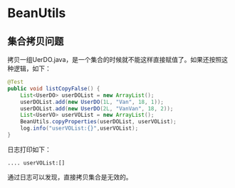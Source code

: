 

# BeanUtils
<!-- 
MapStruct
https://juejin.im/post/6859213877474033672
 七种对象复制工具类，阿粉该 Pick 谁？ 
 https://mp.weixin.qq.com/s/RKeUEztGR-nAc_XemF2pOw
 如何优雅的转换Bean对象? 
https://mp.weixin.qq.com/s/ZLOLhPNwqNtO2gxOiZ5oNA

-->

## 集合拷贝问题  
<!-- 
BeanUtils 如何拷贝 List？
https://juejin.im/post/6844904046956904456#heading-4

MapStruct
https://mp.weixin.qq.com/s/Ya3EZCWvyzUbH6NiLn2BKw

Bean映射工具之Apache BeanUtils VS Spring BeanUtils 
https://mp.weixin.qq.com/s/dio08z4TqNBxoXqvZXTcjg
两难！到底用 Spring BeanUtils 还是 Apache BeanUtils？ 
https://mp.weixin.qq.com/s/xfyx5ux7VadCbOUrkzMVLQ

优雅的对象转换解决方案-MapStruct使用进阶 
https://mp.weixin.qq.com/s/eGSoYQC4E2NuvlHQzj_RHg
Java 浅拷贝性能大比拼，对象拷贝哪家强？ 
https://mp.weixin.qq.com/s/vWUnxd38RYX5_2nmc0ch5A

为什么阿里巴巴禁止使用Apache Beanutils进行属性的copy？ 
https://mp.weixin.qq.com/s/jRxR94jPcIvu4AoxkLEQOw

Java中的深浅拷贝问题你清楚吗？ 
https://mp.weixin.qq.com/s/Nw4h2KDNvDIsiq89zZUY4Q

-->

拷贝一组UerDO.java，是一个集合的时候就不能这样直接赋值了。如果还按照这种逻辑，如下：  

```java
@Test
public void listCopyFalse() {
    List<UserDO> userDOList = new ArrayList();
    userDOList.add(new UserDO(1L, "Van", 18, 1));
    userDOList.add(new UserDO(2L, "VanVan", 18, 2));
    List<UserVO> userVOList = new ArrayList();
    BeanUtils.copyProperties(userDOList, userVOList);
    log.info("userVOList:{}",userVOList);
}
```

日志打印如下：  

```text
.... userVOList:[]
```
通过日志可以发现，直接拷贝集合是无效的。  



